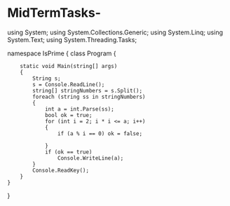 # MidTermTasks-
using System;
using System.Collections.Generic;
using System.Linq;
using System.Text;
using System.Threading.Tasks;

namespace IsPrime
{
    class Program
    {

        static void Main(string[] args)
        {
            String s;
            s = Console.ReadLine();
            string[] stringNumbers = s.Split();
            foreach (string ss in stringNumbers)
            {
                int a = int.Parse(ss);
                bool ok = true;
                for (int i = 2; i * i <= a; i++)
                {
                    if (a % i == 0) ok = false;

                }
                if (ok == true)
                    Console.WriteLine(a);
            }
            Console.ReadKey();
        }
    }
}
